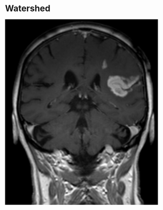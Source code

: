 # Watershed


![alt text](https://github.com/bogdan-ivan/watershed/blob/master/Watershed/Watershed/brain.png)
